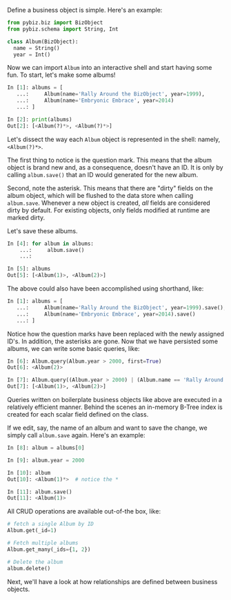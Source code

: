 Define a business object is simple. Here's an example:

```python
from pybiz.biz import BizObject
from pybiz.schema import String, Int

class Album(BizObject):
  name = String()
  year = Int()

```

Now we can import `Album` into an interactive shell and start having some fun. To start, let's make some albums!

```python
In [1]: albums = [
   ...:     Album(name='Rally Around the BizObject', year=1999),
   ...:     Album(name='Embryonic Embrace', year=2014)
   ...: ]

In [2]: print(albums)
Out[2]: [<Album(?)*>, <Album(?)*>]
```

Let's dissect the way each `Album` object is represented in the shell: namely,  `<Album(?)*>`.

The first thing to notice is the question mark. This means that the album object is brand new and, as a consequence, doesn't have an ID. It is only by calling `album.save()` that an ID would generated for the new album.

Second, note the asterisk. This means that there are "dirty" fields on the album object, which will be flushed to the data store when calling `album.save`. Whenever a new object is created, _all_ fields are considered dirty by default. For existing objects, only fields modified at runtime are marked dirty.

Let's save these albums.

```python
In [4]: for album in albums:
    ...:     album.save()
    ...:

In [5]: albums
Out[5]: [<Album(1)>, <Album(2)>]
```

The above could also have been accomplished using shorthand, like:

```python
In [1]: albums = [
   ...:     Album(name='Rally Around the BizObject', year=1999).save(),
   ...:     Album(name='Embryonic Embrace', year=2014).save()
   ...: ]
```

Notice how the question marks have been replaced with the newly assigned ID's. In addition, the asterisks are gone. Now that we have persisted some albums, we can write some basic queries, like:

```python
In [6]: Album.query(Album.year > 2000, first=True)
Out[6]: <Album(2)>

In [7]: Album.query((Album.year > 2000) | (Album.name == 'Rally Around the BizObject'))
Out[7]: [<Album(1)>, <Album(2)>]
```

Queries written on boilerplate business objects like above are executed in a relatively efficient manner. Behind the scenes an in-memory B-Tree index is created for each scalar field defined on the class.

If we edit, say, the name of an album and want to save the change, we simply call `album.save` again. Here's an example:

```python
In [8]: album = albums[0]

In [9]: album.year = 2000

In [10]: album
Out[10]: <Album(1)*>  # notice the *

In [11]: album.save()
Out[11]: <Album(1)>
```

All CRUD operations are available out-of-the box, like:

```python
# fetch a single Album by ID
Album.get(_id=1)

# Fetch multiple albums
Album.get_many(_ids={1, 2})

# Delete the album
album.delete()
```

Next, we'll have a look at how relationships are defined between business objects.
